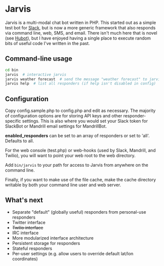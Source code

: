 Jarvis
======

Jarvis is a multi-modal chat bot written in PHP.  This started out as a simple test bot for [Slack](https://slack.com/), but is now a more generic framework that also responds via command line, web, SMS, and email.  There isn't much here that is novel (see [Hubot](http://hubot.github.com/)), but I have enjoyed having a single place to execute random bits of useful code I've written in the past.

Command-line usage
------------------

```sh
cd bin
jarvis  # interactive jarvis
jarvis weather forecast  # send the message "weather forecast" to jarvis
jarvis help  # list all responders (if help isn't disabled in config)
```

Configuration
-------------

Copy config.sample.php to config.php and edit as necessary.  The majority of configuration options are for storing API keys and other responder-specific settings.  This is also where you would set your Slack token for SlackBot or Mandrill email settings for MandrillBot.

**enabled_responders** can be set to an array of responders or set to 'all'.  Defaults to all.

For the web console (test.php) or web-hooks (used by Slack, Mandrill, and Twilio), you will want to point your web root to the web directory.

Add `bin/jarvis` to your path for access to Jarvis from anywhere on the command line.

Finally, if you want to make use of the file cache, make the cache directory writable by both your command line user and web server.

What's next
-----------

* Separate "default" (globally useful) responders from personal-use responders
* Twitter interface
* ~~Twilio interface~~
* IRC interface
* More modularized interface architecture
* Persistent storage for responders
* Stateful responders
* Per-user settings (e.g. allow users to override default lat/lon coordinates)
